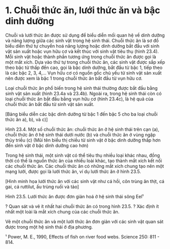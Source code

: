 # 1. Chuỗi thức ăn, lưới thức ăn và bậc dinh dưỡng

Chuỗi và lưới thức ăn được sử dụng để biểu diễn mối quan hệ về dinh dưỡng và năng lượng giữa các sinh vật trong hệ sinh thái. Chuỗi thức ăn là sơ đồ biểu diễn thứ tự chuyển hoá năng lượng hoặc dinh dưỡng bắt đầu với sinh vật sản xuất hoặc vụn hữu cơ và kết thúc với sinh vật tiêu thụ (hình 23.4). Mỗi sinh vật hoặc thành phần tương ứng trong chuỗi thức ăn được gọi là một mắt xích. Dựa vào thứ tự trong chuỗi thức ăn, các sinh vật được sắp xếp theo bậc từ thấp đến cao, gọi là bậc dinh dưỡng, bắt đầu từ bậc 1, tiếp theo là các bậc 2, 3, 4,... Vụn hữu cơ có nguồn gốc chủ yếu từ sinh vật sản xuất nên được xem là bậc 1 trong chuỗi thức ăn bắt đầu từ vụn hữu cơ.

Loại chuỗi thức ăn phổ biến trong hệ sinh thái thường được bắt đầu bằng sinh vật sản xuất (hình 23.4a và 23.4b). Ngoài ra, trong hệ sinh thái còn có loại chuỗi thức ăn bắt đầu bằng vụn hữu cơ (hình 23.4c), là hệ quả của chuỗi thức ăn bắt đầu từ sinh vật sản xuất.

[Bảng biểu diễn các bậc dinh dưỡng từ bậc 1 đến bậc 5 cho ba loại chuỗi thức ăn a), b), và c)]

Hình 23.4. Một số chuỗi thức ăn: chuỗi thức ăn ở hệ sinh thái trên cạn (a), chuỗi thức ăn ở hệ sinh thái dưới nước (b) và chuỗi thức ăn ở vùng ngập thủy triều (c)
(Mũi tên biểu thị chiều từ sinh vật ở bậc dinh dưỡng thấp hơn đến sinh vật ở bậc dinh dưỡng cao hơn)

Trong hệ sinh thái, một sinh vật có thể tiêu thụ nhiều loại khác nhau, đồng thời có thể là nguồn thức ăn của nhiều loài khác, tạo thành mắt xích kết nối các chuỗi thức ăn. Các chuỗi thức ăn có những mắt xích chung tạo nên một mạng lưới, được gọi là lưới thức ăn, ví dụ lưới thức ăn ở hình 23.5.

[Hình minh họa lưới thức ăn với các sinh vật như cá hồi, côn trùng ăn thịt, cá gai, cá ruttilut, ấu trùng ruồi và tảo]

Hình 23.5. Lưới thức ăn được đơn giản hoá ở hệ sinh thái sông Eel¹

? Quan sát và vẽ ít nhất hai chuỗi thức ăn có trong hình 23.5.
? Xác định ít nhất một loài là mắt xích chung của các chuỗi thức ăn.

Vẽ một chuỗi thức ăn và một lưới thức ăn đơn giản với các sinh vật quan sát được trong một hệ sinh thái ở địa phương.

¹ Power, M. E., 1990, Effects of fish on river food webs. Science 250: 811 - 814.